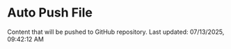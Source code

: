 # Auto Push File

Content that will be pushed to GitHub repository.
Last updated: 07/13/2025, 09:42:12 AM